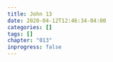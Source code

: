 ```yaml
---
title: John 13
date: 2020-04-12T12:46:34-04:00
categories: []
tags: []
chapter: "013"
inprogress: false
---
```


